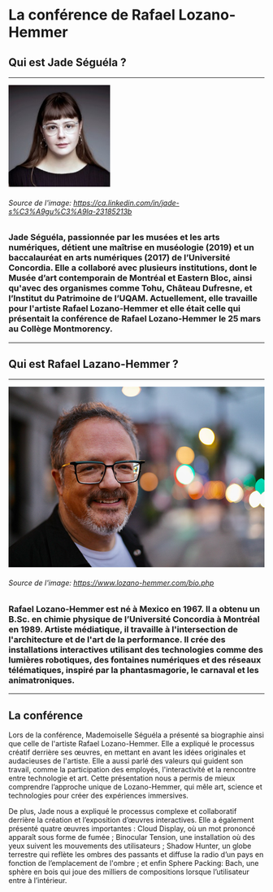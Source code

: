 # La conférence de Rafael Lozano-Hemmer 

## Qui est Jade Séguéla ?
****

<img src="./medias/jade_seguela.jpg"/>

###### *Source de l'image: https://ca.linkedin.com/in/jade-s%C3%A9gu%C3%A9la-23185213b*

### Jade Séguéla, passionnée par les musées et les arts numériques, détient une maîtrise en muséologie (2019) et un baccalauréat en arts numériques (2017) de l’Université Concordia. Elle a collaboré avec plusieurs institutions, dont le Musée d’art contemporain de Montréal et Eastern Bloc, ainsi qu'avec des organismes comme Tohu, Château Dufresne, et l’Institut du Patrimoine de l’UQAM. Actuellement, elle travaille pour l'artiste Rafael Lozano-Hemmer et elle était celle qui présentait la conférence de Rafael Lozano-Hemmer le 25 mars au Collège Montmorency.

****

## Qui est Rafael Lazano-Hemmer ?
****

<img src="./medias/rafael_lozano_hemmer.jpg"/>

###### *Source de l'image: https://www.lozano-hemmer.com/bio.php*

### Rafael Lozano-Hemmer est né à Mexico en 1967. Il a obtenu un B.Sc. en chimie physique de l’Université Concordia à Montréal en 1989. Artiste médiatique, il travaille à l'intersection de l'architecture et de l'art de la performance. Il crée des installations interactives utilisant des technologies comme des lumières robotiques, des fontaines numériques et des réseaux télématiques, inspiré par la phantasmagorie, le carnaval et les animatroniques.

****

## La conférence

Lors de la conférence, Mademoiselle Séguéla a présenté sa biographie ainsi que celle de l'artiste Rafael Lozano-Hemmer. Elle a expliqué le processus créatif derrière ses œuvres, en mettant en avant les idées originales et audacieuses de l'artiste. Elle a aussi parlé des valeurs qui guident son travail, comme la participation des employés, l'interactivité et la rencontre entre technologie et art. Cette présentation nous a permis de mieux comprendre l’approche unique de Lozano-Hemmer, qui mêle art, science et technologies pour créer des expériences immersives.

De plus, Jade nous a expliqué le processus complexe et collaboratif derrière la création et l’exposition d’œuvres interactives. Elle a également présenté quatre œuvres importantes : Cloud Display, où un mot prononcé apparaît sous forme de fumée ; Binocular Tension, une installation où des yeux suivent les mouvements des utilisateurs ; Shadow Hunter, un globe terrestre qui reflète les ombres des passants et diffuse la radio d’un pays en fonction de l’emplacement de l'ombre ; et enfin Sphere Packing: Bach, une sphère en bois qui joue des milliers de compositions lorsque l’utilisateur entre à l’intérieur.






